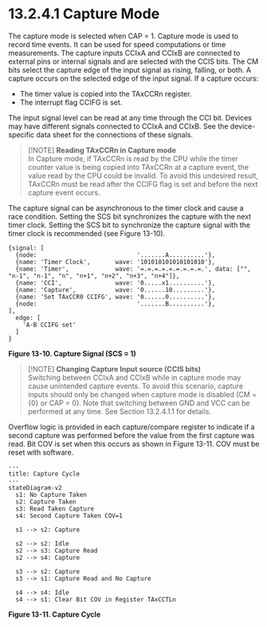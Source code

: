 # 13.2.4.1 Capture Mode

The capture mode is selected when CAP = 1. Capture mode is used to record time events. It can be used for speed computations or time measurements. The capture inputs CCIxA and CCIxB are connected to external pins or internal signals and are selected with the CCIS bits. The CM bits select the capture edge of the input signal as rising, falling, or both. A capture occurs on the selected edge of the input signal. If a capture occurs:

- The timer value is copied into the TAxCCRn register.
- The interrupt flag CCIFG is set.

The input signal level can be read at any time through the CCI bit. Devices may have different signals connected to CCIxA and CCIxB. See the device-specific data sheet for the connections of these signals.

> [!NOTE] **Reading TAxCCRn in Capture mode**
> <br>
> In Capture mode, if TAxCCRn is read by the CPU while the timer counter value is being copied into TAxCCRn at a capture event, the value read by the CPU could be invalid. To avoid this undesired result, TAxCCRn must be read after the CCIFG flag is set and before the next capture event occurs.

The capture signal can be asynchronous to the timer clock and cause a race condition. Setting the SCS bit synchronizes the capture with the next timer clock. Setting the SCS bit to synchronize the capture signal with the timer clock is recommended (see Figure 13-10).

<a id="figure-13-10"></a>

```text
{signal: [
  {node:                            '.......A..........'},
  {name: 'Timer Clock',       wave: '101010101010101010'},
  {name: 'Timer',             wave: '=.=.=.=.=.=.=.=.=.', data: ["", "n-1", "n-1", "n", "n+1", "n+2", "n+3", "n+4"]},
  {name: 'CCI',               wave: '0.....x1..........'},
  {name: 'Capture',           wave: '0......10.........'},
  {name: 'Set TAxCCR0 CCIFG', wave: '0......0..........'},
  {node:                            '.......B..........'},
],
  edge: [
    'A-B CCIFG set'
  ]
}
```

**Figure 13-10. Capture Signal (SCS = 1)**

> [!NOTE] **Changing Capture Input source (CCIS bits)**
> <br>
> Switching between CCIxA and CCIxB while in capture mode may cause unintended capture events. To avoid this scenario, capture inputs should only be changed when capture mode is disabled (CM = {0} or CAP = 0). Note that switching between GND and VCC can be performed at any time. See Section 13.2.4.1.1 for details.

Overflow logic is provided in each capture/compare register to indicate if a second capture was performed before the value from the first capture was read. Bit COV is set when this occurs as shown in Figure 13-11. COV must be reset with software.

<a id="figure-13-11"></a>

```mermaid
---
title: Capture Cycle
---
stateDiagram-v2
  s1: No Capture Taken
  s2: Capture Taken
  s3: Read Taken Capture
  s4: Second Capture Taken COV=1

  s1 --> s2: Capture

  s2 --> s2: Idle
  s2 --> s3: Capture Read
  s2 --> s4: Capture

  s3 --> s2: Capture
  s3 --> s1: Capture Read and No Capture

  s4 --> s4: Idle
  s4 --> s1: Clear Bit COV in Register TAxCCTLn
```

**Figure 13-11. Capture Cycle**
